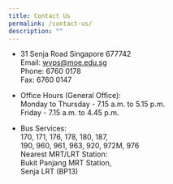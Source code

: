 ```yaml
---
title: Contact Us
permalink: /contact-us/
description: ""
---
```

*   31 Senja Road Singapore 677742  
    Email: wvps@moe.edu.sg  
    Phone: 6760 0178  
    Fax: 6760 0147  
    
*   Office Hours (General Office):  
    Monday to Thursday - 7.15 a.m. to 5.15 p.m.  
    Friday - 7.15 a.m. to 4.45 p.m.
*   Bus Services:  
    170, 171, 176, 178, 180, 187,  
    190, 960, 961, 963, 920, 972M, 976  
    Nearest MRT/LRT Station:  
    Bukit Panjang MRT Station,  
    Senja LRT (BP13)